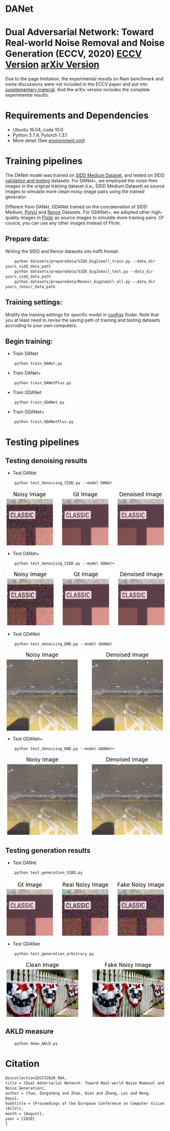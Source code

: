 # DANet
# Dual Adversarial Network: Toward Real-world Noise Removal and Noise Generation (ECCV, 2020) [ECCV Version](DANet_paper_ECCV.pdf) [arXiv Version](DANet_paper_arXiv.pdf)

Due to the page limitation, the experimental results on Nam benchmark and some discussions were not included in the ECCV paper and put into
[supplementary material](DANet_supplementary.pdf).
And the arXiv version includes the complete experimental results.

# Requirements and Dependencies
* Ubuntu 16.04, cuda 10.0
* Python 3.7.4, Pytorch 1.3.1
* More detail (See [environment.yml](environment.yml))

# Training pipelines

The DANet model was trained on [SIDD Medium Dataset](https://www.eecs.yorku.ca/~kamel/sidd/dataset.php), and tested on SIDD
[validation and testing](https://www.eecs.yorku.ca/~kamel/sidd/benchmark.php) datasets. For DANet+, we employed the noise-free images
in the original training dataset (i.e., SIDD Medium Dataset) as source images to simulate more clean-noisy image pairs using the 
trained generator.  

Different from DANet, GDANet trained on the concatenation of SIDD Medium, [PolyU](https://github.com/csjunxu/PolyU-Real-World-Noisy-Images-Dataset)
and [Renoir](http://ani.stat.fsu.edu/~abarbu/Renoir.html) Datasets. For GDANet+, we adopted other high-quality images
in [Flickr](https://press.liacs.nl/mirflickr/) as source
images to simulate more training pairs. Of cource, you can use any other images instead of Flickr.

## Prepare data:
Writing the SIDD and Renoir datasets into hdf5 fromat:
```
    python datasets/preparedata/SIDD_big2small_train.py --data_dir yours_sidd_data_path
    python datasets/preparedata/SIDD_big2small_test.py --data_dir yours_sidd_data_path
    python datasets/preparedata/Renoir_big2small_all.py --data_dir yours_renoir_data_path
```
## Training settings:
Modify the training settings for specific model in [configs](configs) floder. Note that you at least need to revise the saving path of training and testing datasets accroding to your own computers.

## Begin training:
+ Train DANet
```
    python train_DANet.py 
```
+ Train DANet+
```
    python train_DANetPlus.py 
```
+ Train GDANet
```
    python train_GDANet.py 
```
+ Train GDANet+
```
    python train_GDANetPlus.py 
```

# Testing pipelines

## Testing denoising results
+ Test DANet
```
    python test_denoising_SIDD.py --model DANet
```
<img src="./figs/DANet_denoising.png" align=center />

+ Test DANet+
```
    python test_denoising_SIDD.py --model DANet+
```
<img src="./figs/DANet+_denoising.png" align=center />

+ Test GDANet
```
    python test_denoising_DND.py --model GDANet
```
<img src="./figs/GDANet_denoising.png" align=center />

+ Test GDANet+
```
    python test_denoising_DND.py --model GDANet+ 
```
<img src="./figs/GDANet+_denoising.png" align=center />

## Testing generation results
+ Test DANet
```
    python test_generation_SIDD.py
```
<img src="./figs/DANet_generation.png" align=center />

+ Test GDANet
```
    python test_generation_arbitrary.py
```
<img src="./figs/GDANet_generation.png" align=center />

## AKLD measure
```
    python demo_AKLD.py
```

# Citation
```
@incollection{ECCV2020_984,
title = {Dual Adversarial Network: Toward Real-world Noise Removal and Noise Generation},
author = {Yue, Zongsheng and Zhao, Qian and Zhang, Lei and Meng, Deyu},
booktitle = {Proceedings of the European Conference on Computer Vision (ECCV)},
month = {August},
year = {2020}
}
```
